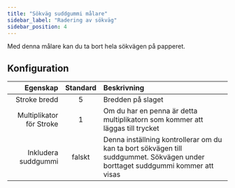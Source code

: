 ```yaml
---
title: "Sökväg suddgummi målare"
sidebar_label: "Radering av sökväg"
sidebar_position: 4
---
```



Med denna målare kan du ta bort hela sökvägen på papperet.

## Konfiguration

|                 Egenskap | Standard | Beskrivning                                                                                                                    |
| ------------------------:|:--------:|:------------------------------------------------------------------------------------------------------------------------------ |
|             Stroke bredd |    5     | Bredden på slaget                                                                                                              |
| Multiplikator för Stroke |    1     | Om du har en penna är detta multiplikatorn som kommer att läggas till trycket                                                  |
|      Inkludera suddgummi |  falskt  | Denna inställning kontrollerar om du kan ta bort sökvägen till suddgummet. Sökvägen under borttaget suddgummi kommer att visas |
